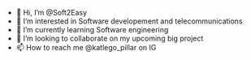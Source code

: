 - 👋 Hi, I’m @Soft2Easy
- 👀 I’m interested in Software developement and telecommunications
- 🌱 I’m currently learning Software engineering
- 💞️ I’m looking to collaborate on my upcoming big project
- 📫 How to reach me @katlego_pillar on IG 

<!---
Soft2Easy/Soft2Easy is a ✨ special ✨ repository because its `README.md` (this file) appears on your GitHub profile.
You can click the Preview link to take a look at your changes.
--->
